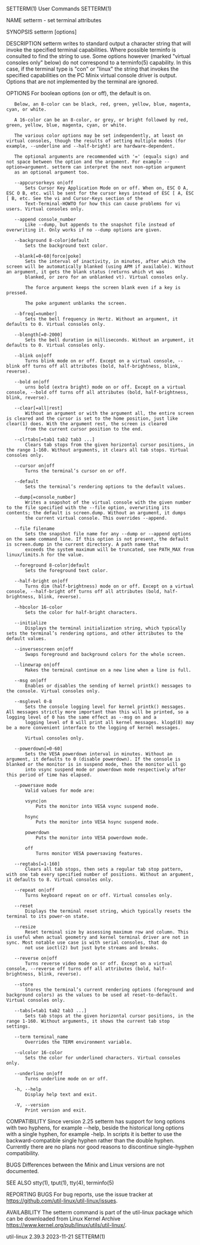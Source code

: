 SETTERM(1)                                                                                     User Commands                                                                                     SETTERM(1)

NAME
       setterm - set terminal attributes

SYNOPSIS
       setterm [options]

DESCRIPTION
       setterm writes to standard output a character string that will invoke the specified terminal capabilities. Where possible terminfo is consulted to find the string to use. Some options however
       (marked "virtual consoles only" below) do not correspond to a terminfo(5) capability. In this case, if the terminal type is "con" or "linux" the string that invokes the specified capabilities on
       the PC Minix virtual console driver is output. Options that are not implemented by the terminal are ignored.

OPTIONS
       For boolean options (on or off), the default is on.

       Below, an 8-color can be black, red, green, yellow, blue, magenta, cyan, or white.

       A 16-color can be an 8-color, or grey, or bright followed by red, green, yellow, blue, magenta, cyan, or white.

       The various color options may be set independently, at least on virtual consoles, though the results of setting multiple modes (for example, --underline and --half-bright) are hardware-dependent.

       The optional arguments are recommended with '=' (equals sign) and not space between the option and the argument. For example --option=argument. setterm can interpret the next non-option argument
       as an optional argument too.

       --appcursorkeys on|off
           Sets Cursor Key Application Mode on or off. When on, ESC O A, ESC O B, etc. will be sent for the cursor keys instead of ESC [ A, ESC [ B, etc. See the vi and Cursor-Keys section of the
           Text-Terminal-HOWTO for how this can cause problems for vi users. Virtual consoles only.

       --append console_number
           Like --dump, but appends to the snapshot file instead of overwriting it. Only works if no --dump options are given.

       --background 8-color|default
           Sets the background text color.

       --blank[=0-60|force|poke]
           Sets the interval of inactivity, in minutes, after which the screen will be automatically blanked (using APM if available). Without an argument, it gets the blank status (returns which vt was
           blanked, or zero for an unblanked vt). Virtual consoles only.

           The force argument keeps the screen blank even if a key is pressed.

           The poke argument unblanks the screen.

       --bfreq[=number]
           Sets the bell frequency in Hertz. Without an argument, it defaults to 0. Virtual consoles only.

       --blength[=0-2000]
           Sets the bell duration in milliseconds. Without an argument, it defaults to 0. Virtual consoles only.

       --blink on|off
           Turns blink mode on or off. Except on a virtual console, --blink off turns off all attributes (bold, half-brightness, blink, reverse).

       --bold on|off
           urns bold (extra bright) mode on or off. Except on a virtual console, --bold off turns off all attributes (bold, half-brightness, blink, reverse).

       --clear[=all|rest]
           Without an argument or with the argument all, the entire screen is cleared and the cursor is set to the home position, just like clear(1) does. With the argument rest, the screen is cleared
           from the current cursor position to the end.

       --clrtabs[=tab1 tab2 tab3 ...]
           Clears tab stops from the given horizontal cursor positions, in the range 1-160. Without arguments, it clears all tab stops. Virtual consoles only.

       --cursor on|off
           Turns the terminal’s cursor on or off.

       --default
           Sets the terminal’s rendering options to the default values.

       --dump[=console_number]
           Writes a snapshot of the virtual console with the given number to the file specified with the --file option, overwriting its contents; the default is screen.dump. Without an argument, it dumps
           the current virtual console. This overrides --append.

       --file filename
           Sets the snapshot file name for any --dump or --append options on the same command line. If this option is not present, the default is screen.dump in the current directory. A path name that
           exceeds the system maximum will be truncated, see PATH_MAX from linux/limits.h for the value.

       --foreground 8-color|default
           Sets the foreground text color.

       --half-bright on|off
           Turns dim (half-brightness) mode on or off. Except on a virtual console, --half-bright off turns off all attributes (bold, half-brightness, blink, reverse).

       --hbcolor 16-color
           Sets the color for half-bright characters.

       --initialize
           Displays the terminal initialization string, which typically sets the terminal’s rendering options, and other attributes to the default values.

       --inversescreen on|off
           Swaps foreground and background colors for the whole screen.

       --linewrap on|off
           Makes the terminal continue on a new line when a line is full.

       --msg on|off
           Enables or disables the sending of kernel printk() messages to the console. Virtual consoles only.

       --msglevel 0-8
           Sets the console logging level for kernel printk() messages. All messages strictly more important than this will be printed, so a logging level of 0 has the same effect as --msg on and a
           logging level of 8 will print all kernel messages. klogd(8) may be a more convenient interface to the logging of kernel messages.

           Virtual consoles only.

       --powerdown[=0-60]
           Sets the VESA powerdown interval in minutes. Without an argument, it defaults to 0 (disable powerdown). If the console is blanked or the monitor is in suspend mode, then the monitor will go
           into vsync suspend mode or powerdown mode respectively after this period of time has elapsed.

       --powersave mode
           Valid values for mode are:

           vsync|on
               Puts the monitor into VESA vsync suspend mode.

           hsync
               Puts the monitor into VESA hsync suspend mode.

           powerdown
               Puts the monitor into VESA powerdown mode.

           off
               Turns monitor VESA powersaving features.

       --regtabs[=1-160]
           Clears all tab stops, then sets a regular tab stop pattern, with one tab every specified number of positions. Without an argument, it defaults to 8. Virtual consoles only.

       --repeat on|off
           Turns keyboard repeat on or off. Virtual consoles only.

       --reset
           Displays the terminal reset string, which typically resets the terminal to its power-on state.

       --resize
           Reset terminal size by assessing maximum row and column. This is useful when actual geometry and kernel terminal driver are not in sync. Most notable use case is with serial consoles, that do
           not use ioctl(2) but just byte streams and breaks.

       --reverse on|off
           Turns reverse video mode on or off. Except on a virtual console, --reverse off turns off all attributes (bold, half-brightness, blink, reverse).

       --store
           Stores the terminal’s current rendering options (foreground and background colors) as the values to be used at reset-to-default. Virtual consoles only.

       --tabs[=tab1 tab2 tab3 ...]
           Sets tab stops at the given horizontal cursor positions, in the range 1-160. Without arguments, it shows the current tab stop settings.

       --term terminal_name
           Overrides the TERM environment variable.

       --ulcolor 16-color
           Sets the color for underlined characters. Virtual consoles only.

       --underline on|off
           Turns underline mode on or off.

       -h, --help
           Display help text and exit.

       -V, --version
           Print version and exit.

COMPATIBILITY
       Since version 2.25 setterm has support for long options with two hyphens, for example --help, beside the historical long options with a single hyphen, for example -help. In scripts it is better to
       use the backward-compatible single hyphen rather than the double hyphen. Currently there are no plans nor good reasons to discontinue single-hyphen compatibility.

BUGS
       Differences between the Minix and Linux versions are not documented.

SEE ALSO
       stty(1), tput(1), tty(4), terminfo(5)

REPORTING BUGS
       For bug reports, use the issue tracker at https://github.com/util-linux/util-linux/issues.

AVAILABILITY
       The setterm command is part of the util-linux package which can be downloaded from Linux Kernel Archive <https://www.kernel.org/pub/linux/utils/util-linux/>.

util-linux 2.39.3                                                                                2023-11-21                                                                                      SETTERM(1)

